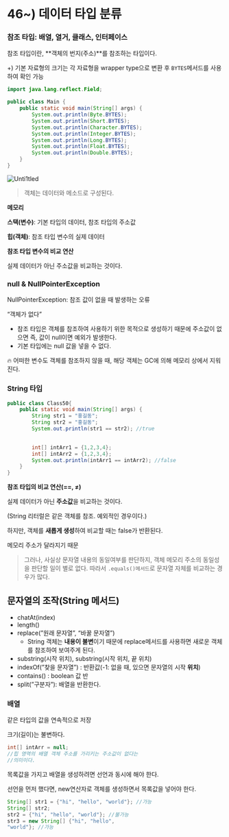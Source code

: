 # 46~) 데이터 타입 분류

### 참조 타입: 배열, 열거, 클래스, 인터페이스

참조 타입이란, **객체의 번지(주소)**를 참조하는 타입이다.

+) 기본 자료형의 크기는 각 자료형을 wrapper type으로 변환 후 `BYTES`메서드를 사용하여 확인 가능

```java
import java.lang.reflect.Field;

public class Main {
	public static void main(String[] args) {
		System.out.println(Byte.BYTES);
		System.out.println(Short.BYTES);
		System.out.println(Character.BYTES);
		System.out.println(Integer.BYTES);
		System.out.println(Long.BYTES);
		System.out.println(Float.BYTES);
		System.out.println(Double.BYTES);
	}
}
```

![Unti1tled](https://github.com/emitlight/weeklyQuiz02/assets/128894133/81faa099-3679-4d1c-a358-d5a824e01c7c)

> 객체는 데이터와 메소드로 구성된다.
> 

**메모리**

**스택(변수)**: 기본 타입의 데이터, 참조 타입의 주소값

**힙(객체)**: 참조 타입 변수의 실제 데이터

**참조 타입 변수의 비교 연산**

실제 데이터가 아닌 주소값을 비교하는 것이다.

### null & NullPointerException

NullPointerException: 참조 값이 없을 때 발생하는 오류

“객체가 없다”

- 참조 타입은 객체를 참조하여 사용하기 위한 목적으로 생성하기 때문에 주소값이 없으면 즉, 값이 null이면 예외가 발생한다.
- 기본 타입에는 null 값을 넣을 수 없다.

<aside>
🔥 어떠한 변수도 객체를 참조하지 않을 때, 해당 객체는 GC에 의해 메모리 상에서 지워진다.

</aside>

### String 타입

```java
public class Class50{
	public static void main(String[] args) {
		String str1 = "홍길동";
		String str2 = "홍길동";
		System.out.println(str1 == str2); //true
		

		int[] intArr1 = {1,2,3,4};
		int[] intArr2 = {1,2,3,4};
		System.out.println(intArr1 == intArr2); //false
	}
}
```

**참조 타입의 비교 연산(==, ≠)**

실제 데이터가 아닌 **주소값**을 비교하는 것이다.

(String 리터럴은 같은 객체를 참조. 예외적인 경우이다.)

하지만, 객체를 **새롭게 생성**하여 비교할 때는 false가 반환된다.

메모리 주소가 달라지기 때문

> 그러나, 사실상 문자열 내용의 동일여부를 판단하지, 객체 메모리 주소의 동일성을 판단할 일이 별로 없다. 따라서 `.equals()메서드`로 문자열 자체를 비교하는 경우가 많다.
> 

## 문자열의 조작(String 메서드)

- chatAt(index)
- length()
- replace(”원래 문자열”, “바꿀 문자열”)
    - String 객체는 **내용이 불변**이기 때문에 replace메서드를 사용하면 새로운 객체를 참조하여 보여주게 된다.
- substring(시작 위치), substring(시작 위치, 끝 위치)
- indexOf(”찾을 문자열”) : 반환값(-1: 없을 때, 있으면 문자열의 시작 **위치**)
- contains() : boolean 값 반
- split(”구분자”): 배열을 반환한다.

### 배열

같은 타입의 값을 연속적으로 저장

크기(길이)는 불변하다.

```java
int[] intArr = null;
//힙 영역의 배열 객체 주소를 가리키는 주소값이 없다는
//의미이다.
```

목록값을 가지고 배열을 생성하려면 선언과 동시에 해야 한다.

선언을 먼저 했다면, new연산자로 객체를 생성하면서 목록값을 넣어야 한다.

```java
String[] str1 = {"hi", "hello", "world"}; //가능
String[] str2;
str2 = {"hi", "hello", "world"}; //불가능
str3 = new String[] {"hi", "hello", 
"world"}; //가능
```

